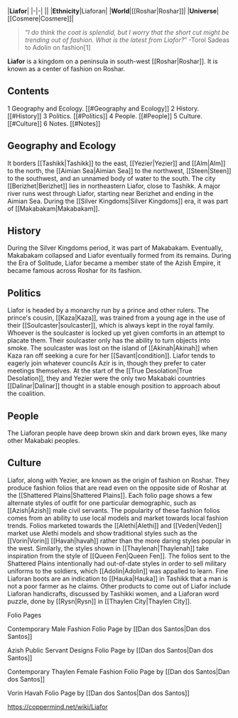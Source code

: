 |**Liafor**|
|-|-|
||
|**Ethnicity**|Liaforan|
|**World**|[[Roshar\|Roshar]]|
|**Universe**|[[Cosmere\|Cosmere]]|

>“*I do think the coat is splendid, but I worry that the short cut might be trending out of fashion. What is the latest from Liafor?*”
\-Torol Sadeas to Adolin on fashion[1]


**Liafor** is a kingdom on a peninsula in south-west [[Roshar\|Roshar]]. It is known as a center of fashion on Roshar.

## Contents

1 Geography and Ecology. [[#Geography and Ecology]] 
2 History. [[#History]] 
3 Politics. [[#Politics]] 
4 People. [[#People]] 
5 Culture. [[#Culture]] 
6 Notes. [[#Notes]] 


## Geography and Ecology
It borders [[Tashikk\|Tashikk]] to the east, [[Yezier\|Yezier]] and [[Alm\|Alm]] to the north, the [[Aimian Sea\|Aimian Sea]] to the northwest, [[Steen\|Steen]] to the southwest, and an unnamed body of water to the south. The city [[Berizhet\|Berizhet]] lies in northeastern Liafor, close to Tashikk. A major river runs west through Liafor, starting near Berizhet and ending in the Aimian Sea. During the [[Silver Kingdoms\|Silver Kingdoms]] era, it was part of [[Makabakam\|Makabakam]].

## History
During the Silver Kingdoms period, it was part of Makabakam. Eventually, Makabakam collapsed and Liafor eventually formed from its remains.
During the Era of Solitude, Liafor became a member state of the Azish Empire, it became famous across Roshar for its fashion.

## Politics
Liafor is headed by a monarchy run by a prince and other rulers. The prince's cousin, [[Kaza\|Kaza]], was trained from a young age in the use of their [[Soulcaster\|soulcaster]], which is always kept in the royal family. Whoever is the soulcaster is locked up yet given comforts in an attempt to placate them. Their soulcaster only has the ability to turn objects into smoke. The soulcaster was lost on the island of [[Akinah\|Akinah]] when Kaza ran off seeking a cure for her [[Savant\|condition]]. Liafor tends to eagerly join whatever councils Azir is in, though they prefer to cater meetings themselves. At the start of the [[True Desolation\|True Desolation]], they and Yezier were the only two Makabaki countries [[Dalinar\|Dalinar]] thought in a stable enough position to approach about the coalition.

## People
The Liaforan people have deep brown skin and dark brown eyes, like many other Makabaki peoples.

## Culture
Liafor, along with Yezier, are known as the origin of fashion on Roshar. They produce fashion folios that are read even on the opposite side of Roshar at the [[Shattered Plains\|Shattered Plains]]. Each folio page shows a few alternate styles of outfit for one particular demographic, such as [[Azish\|Azish]] male civil servants. The popularity of these fashion folios comes from an ability to use local models and market towards local fashion trends. Folios marketed towards the [[Alethi\|Alethi]] and [[Veden\|Veden]] market use Alethi models and show traditional styles such as the [[Vorin\|Vorin]] [[Havah\|havah]] rather than the more daring styles popular in the west. Similarly, the styles shown in [[Thaylenah\|Thaylenah]] take inspiration from the style of [[Queen Fen\|Queen Fen]]. The folios sent to the Shattered Plains intentionally had out-of-date styles in order to sell military uniforms to the soldiers, which [[Adolin\|Adolin]] was appalled to learn.
Fine Liaforan boots are an indication to [[Hauka\|Hauka]] in Tashikk that a man is not a poor farmer as he claims. Other products to come out of Liafor include Liaforan handicrafts, discussed by Tashikki women, and a Liaforan word puzzle, done by [[Rysn\|Rysn]] in [[Thaylen City\|Thaylen City]].


Folio Pages



Contemporary Male Fashion Folio Page by [[Dan dos Santos\|Dan dos Santos]]






Azish Public Servant Designs Folio Page by [[Dan dos Santos\|Dan dos Santos]]






Contemporary Thaylen Female Fashion Folio Page by [[Dan dos Santos\|Dan dos Santos]]






Vorin Havah Folio Page by [[Dan dos Santos\|Dan dos Santos]]






https://coppermind.net/wiki/Liafor